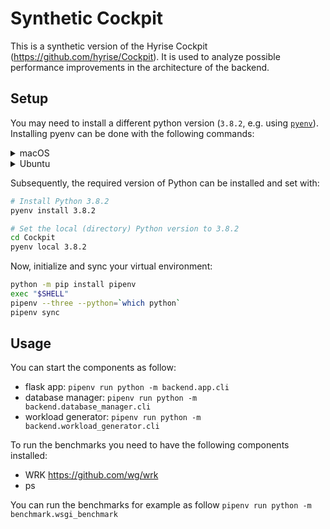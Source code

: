 # Synthetic Cockpit

This is a synthetic version of the Hyrise Cockpit (https://github.com/hyrise/Cockpit). It is used to analyze possible performance improvements in the architecture of the backend. 

## Setup

You may need to install a different python version (`3.8.2`, e.g. using [`pyenv`](https://github.com/pyenv/pyenv#installation)).
Installing pyenv can be done with the following commands:

<details>
<summary>macOS</summary>

```bash
brew install pyenv
```

</details>

<details>
<summary>Ubuntu</summary>

```bash
# Update package list
sudo apt-get update

# Dependencies commonly missing, causing issues with pyenv
sudo apt-get install -y make build-essential libssl-dev zlib1g-dev libbz2-dev libreadline-dev libsqlite3-dev wget curl llvm libncurses5-dev libncursesw5-dev xz-utils tk-dev libffi-dev liblzma-dev python-openssl git

# Pyenv install script
curl -L https://github.com/pyenv/pyenv-installer/raw/master/bin/pyenv-installer | bash
```

Put the following in your `.bashrc` (or `.zshrc`, etc.):

```bash
export PATH="/home/$USER/.pyenv/bin:$PATH"
eval "$(pyenv init -)"
eval "$(pyenv virtualenv-init -)"
```

Restart your shell:

```bash
exec "$SHELL"
```

</details>

Subsequently, the required version of Python can be installed and set with:

```bash
# Install Python 3.8.2
pyenv install 3.8.2

# Set the local (directory) Python version to 3.8.2
cd Cockpit
pyenv local 3.8.2
```

Now, initialize and sync your virtual environment:

```bash
python -m pip install pipenv
exec "$SHELL"
pipenv --three --python=`which python`
pipenv sync
```

## Usage 

You can start the components as follow: 

* flask app: `pipenv run python -m backend.app.cli`
* database manager: `pipenv run python -m backend.database_manager.cli`
* workload generator: `pipenv run python -m backend.workload_generator.cli`

To run the benchmarks you need to have the following components installed:

* WRK https://github.com/wg/wrk
* ps 

You can run the benchmarks for example as follow 
`pipenv run python -m benchmark.wsgi_benchmark`

